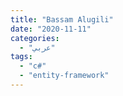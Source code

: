 ```yaml
---
title: "Bassam Alugili"
date: "2020-11-11"
categories:
  - "عربي"
tags:
  - "c#"
  - "entity-framework"
---
```

